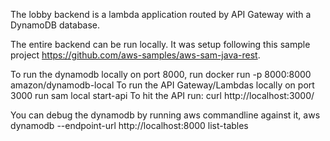 The lobby backend is a lambda application routed by API Gateway with a DynamoDB database.

The entire backend can be run locally.  It was setup following this sample project https://github.com/aws-samples/aws-sam-java-rest.


To run the dynamodb locally on port 8000, run 
  docker run -p 8000:8000 amazon/dynamodb-local
To run the API Gateway/Lambdas locally on port 3000 run
  sam local start-api
To hit the API run:
  curl http://localhost:3000/

You can debug the dynamodb by running aws commandline against it,
  aws dynamodb --endpoint-url http://localhost:8000 list-tables
